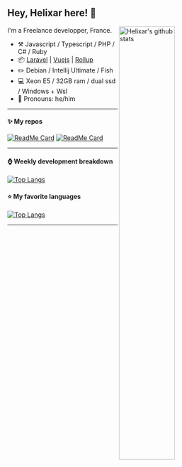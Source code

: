 ## Hey, Helixar here! :wave:

<img align="right" alt="Helixar's github stats" width="50%" src="https://github-readme-stats.vercel.app/api?username=Helixar&show_icons=true&theme=dracula">

I'm a Freelance developper, France.

-   :hammer_and_pick: Javascript / Typescript / PHP / C# / Ruby
-   :package: [Laravel](https://github.com/laravel) | [Vuejs](https://github.com/vuejs/vue) | [Rollup](https://github.com/rollup/rollup)
-   :pencil2: Debian / Intellij Ultimate / Fish
-   :computer: Xeon E5 / 32GB ram / dual ssd / Windows + Wsl    
-   :man: Pronouns: he/him

---

#### :sparkles: My repos

[![ReadMe Card](https://github-readme-stats.vercel.app/api/pin/?username=Helixar&repo=laravel-squeleton&theme=dracula)](https://github.com/Helixar/laravel-squeleton)
[![ReadMe Card](https://github-readme-stats.vercel.app/api/pin/?username=Helixar&repo=spotlight-typescript&theme=dracula)](https://github.com/Helixar/spotlight-typescript)

---

#### :watch: Weekly development breakdown
[![Top Langs](https://github-readme-stats.vercel.app/api/top-langs/?username=Helixar&layout=compact&theme=dracula)](https://github.com/Helixar/)


#### :star: My favorite languages
[![Top Langs](https://github-readme-stats.vercel.app/api/top-langs/?username=Helixar&layout=compact&theme=dracula)](https://github.com/Helixar/)

---